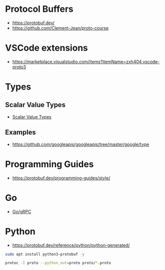 # Protocol Buffers
- https://protobuf.dev/
- https://github.com/Clement-Jean/proto-course
# VSCode extensions
- https://marketplace.visualstudio.com/items?itemName=zxh404.vscode-proto3
# Types
## Scalar Value Types 
- [Scalar Value Types](https://protobuf.dev/programming-guides/proto3/#scalar)
## Examples
- https://github.com/googleapis/googleapis/tree/master/google/type
# Programming Guides
- https://protobuf.dev/programming-guides/style/
# Go
- [Go/gRPC](../go/grpc.md)
# Python
- https://protobuf.dev/reference/python/python-generated/

```zsh
sudo apt install python3-protobuf -y

protoc -I proto --python_out=proto proto/*.proto
```
